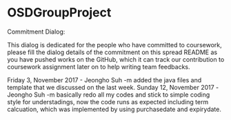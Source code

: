 # OSDGroupProject


Commitment Dialog:

This dialog is dedicated for the people who have committed to coursework, please fill the dialog details of the commitment on this spread README as you have pushed works on the GitHub, which it can track our contribution to coursework assignment later on to help writing team feedbacks.

Friday 3, November 2017 - Jeongho Suh -m added the java files and template that we discussed on the last week.
Sunday 12, November 2017 -Jeongho Suh -m basically redo all my codes and stick to simple coding style for understadings, now the code runs as expected including term calcuation, which was implemented by using purchasedate and expirydate.
